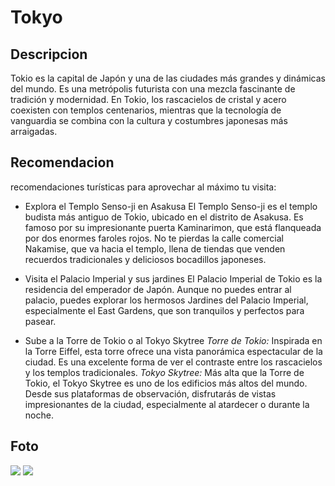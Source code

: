 # Tokyo

## Descripcion
Tokio es la capital de Japón y una de las ciudades más grandes y dinámicas del mundo. Es una metrópolis futurista con una mezcla fascinante de tradición y modernidad. En Tokio, los rascacielos de cristal y acero coexisten con templos centenarios, mientras que la tecnología de vanguardia se combina con la cultura y costumbres japonesas más arraigadas.

## Recomendacion
recomendaciones turísticas para aprovechar al máximo tu visita:

- Explora el Templo Senso-ji en Asakusa
El Templo Senso-ji es el templo budista más antiguo de Tokio, ubicado en el distrito de Asakusa. Es famoso por su impresionante puerta Kaminarimon, que está flanqueada por dos enormes faroles rojos. No te pierdas la calle comercial Nakamise, que va hacia el templo, llena de tiendas que venden recuerdos tradicionales y deliciosos bocadillos japoneses.

- Visita el Palacio Imperial y sus jardines
El Palacio Imperial de Tokio es la residencia del emperador de Japón. Aunque no puedes entrar al palacio, puedes explorar los hermosos Jardines del Palacio Imperial, especialmente el East Gardens, que son tranquilos y perfectos para pasear.

- Sube a la Torre de Tokio o al Tokyo Skytree
*Torre de Tokio:* Inspirada en la Torre Eiffel, esta torre ofrece una vista panorámica espectacular de la ciudad. Es una excelente forma de ver el contraste entre los rascacielos y los templos tradicionales.
*Tokyo Skytree:* Más alta que la Torre de Tokio, el Tokyo Skytree es uno de los edificios más altos del mundo. Desde sus plataformas de observación, disfrutarás de vistas impresionantes de la ciudad, especialmente al atardecer o durante la noche.

## Foto
![](https://encrypted-tbn0.gstatic.com/images?q=tbn:ANd9GcS4vaBCRADlEadSDL4r9Fvlltdj0tPgf1iRjA&s)
![](https://encrypted-tbn0.gstatic.com/images?q=tbn:ANd9GcSTt0XTZIUeolkPAsjes0xYViJy4sOtgtywAw&s)
